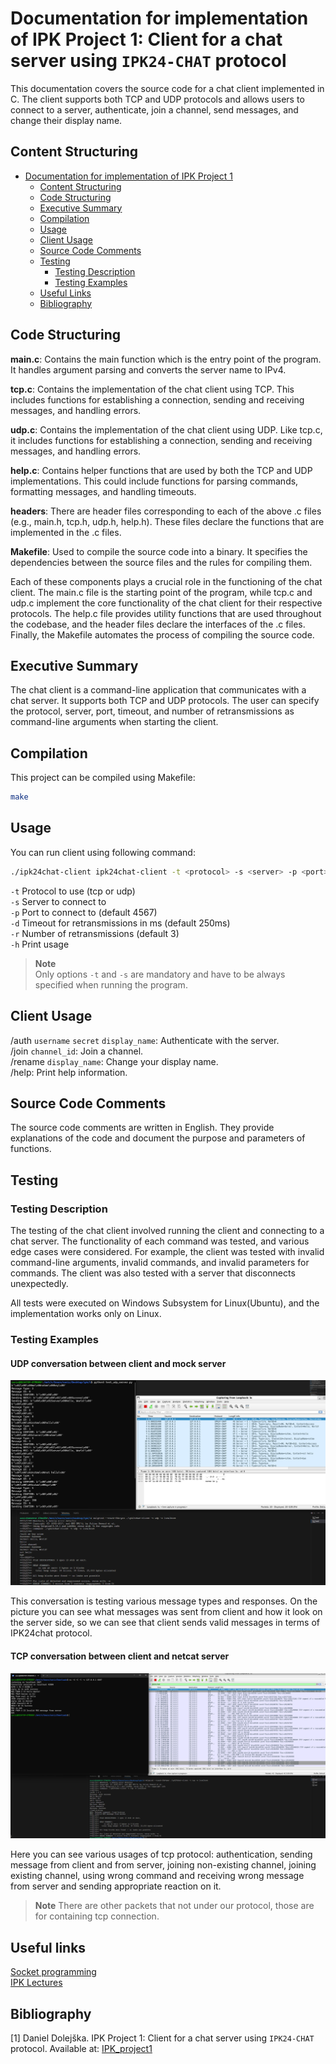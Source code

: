 # Documentation for implementation of IPK Project 1: Client for a chat server using `IPK24-CHAT` protocol

This documentation covers the source code for a chat client implemented in C. The client supports both TCP and UDP protocols and allows users to connect to a server, authenticate, join a channel, send messages, and change their display name.

## Content Structuring

- [Documentation for implementation of IPK Project 1](#documentation-for-implementation-of-ipk-project-1-client-for-a-chat-server-using-ipk24-chat-protocol)
  - [Content Structuring](#content-structuring)
  - [Code Structuring](#code-structuring)
  - [Executive Summary](#executive-summary)
  - [Compilation](#compilation)
  - [Usage](#usage)
  - [Client Usage](#client-usage)
  - [Source Code Comments](#source-code-comments)
  - [Testing](#testing)
    - [Testing Description](#testing-description)
    - [Testing Examples](#testing-examples)
  - [Useful Links](#useful-links)
  - [Bibliography](#bibliography)
  
## Code Structuring

**main.c**: Contains the main function which is the entry point of the program. It handles argument parsing and converts the server name to IPv4.

**tcp.c**: Contains the implementation of the chat client using TCP. This includes functions for establishing a connection, sending and receiving messages, and handling errors.

**udp.c**: Contains the implementation of the chat client using UDP. Like tcp.c, it includes functions for establishing a connection, sending and receiving messages, and handling errors.

**help.c**: Contains helper functions that are used by both the TCP and UDP implementations. This could include functions for parsing commands, formatting messages, and handling timeouts.

**headers**: There are header files corresponding to each of the above .c files (e.g., main.h, tcp.h, udp.h, help.h). These files declare the functions that are implemented in the .c files.

**Makefile**: Used to compile the source code into a binary. It specifies the dependencies between the source files and the rules for compiling them.

Each of these components plays a crucial role in the functioning of the chat client. The main.c file is the starting point of the program, while tcp.c and udp.c implement the core functionality of the chat client for their respective protocols. The help.c file provides utility functions that are used throughout the codebase, and the header files declare the interfaces of the .c files. Finally, the Makefile automates the process of compiling the source code.

## Executive Summary

The chat client is a command-line application that communicates with a chat server. It supports both TCP and UDP protocols. The user can specify the protocol, server, port, timeout, and number of retransmissions as command-line arguments when starting the client.

## Compilation

This project can be compiled using Makefile:

```bash
make
```

## Usage

You can run client using following command:

```bash
./ipk24chat-client ipk24chat-client -t <protocol> -s <server> -p <port> -d <timeout> -r <retransmissions> -h
```

`-t` Protocol to use (tcp or udp)  
`-s` Server to connect to  
`-p` Port to connect to (default 4567)  
`-d` Timeout for retransmissions in ms (default 250ms)  
`-r` Number of retransmissions (default 3)  
`-h` Print usage  

> **Note**  
Only options `-t` and `-s` are mandatory and have to be always specified when running the program.

## Client Usage

/auth `username` `secret` `display_name`: Authenticate with the server.  
/join `channel_id`: Join a channel.  
/rename `display_name`: Change your display name.  
/help: Print help information.  

## Source Code Comments

The source code comments are written in English. They provide explanations of the code and document the purpose and parameters of functions.

## Testing

### Testing Description

The testing of the chat client involved running the client and connecting to a chat server. The functionality of each command was tested, and various edge cases were considered. For example, the client was tested with invalid command-line arguments, invalid commands, and invalid parameters for commands. The client was also tested with a server that disconnects unexpectedly.

All tests were executed on Windows Subsystem for Linux(Ubuntu), and the implementation works only on Linux.

### Testing Examples

#### UDP conversation between client and mock server

![UDP conversation between client and mock server](./tests/udp_conv.png)

This conversation is testing various message types and responses. On the picture you can see what messages was sent from client and how it look on the server side, so we can see that client sends valid messages in terms of IPK24chat protocol.

#### TCP conversation between client and netcat server

![TCP conversation between client and netcat server](./tests/tcp_conv.png)  

Here you can see various usages of tcp protocol: authentication, sending message from client and from server, joining non-existing channel, joining existing channel, using wrong command and receiving wrong message from server and sending appropriate reaction on it.  
> **Note**
There are other packets that not under our protocol, those are for containing tcp connection.

## Useful links

[Socket programming](https://www.binarytides.com/socket-programming-c-linux-tutorial/)  
[IPK Lectures](https://www.youtube.com/playlist?list=PL_eb8wrKJwYv0INj2tRYT15csQXcKxTg1)  

## Bibliography

[1] Daniel Dolejška. IPK Project 1: Client for a chat server using `IPK24-CHAT` protocol. Available at: [IPK_project1]

[IPK_project1]: https://git.fit.vutbr.cz/NESFIT/IPK-Projects-2024/src/branch/master/Project%201